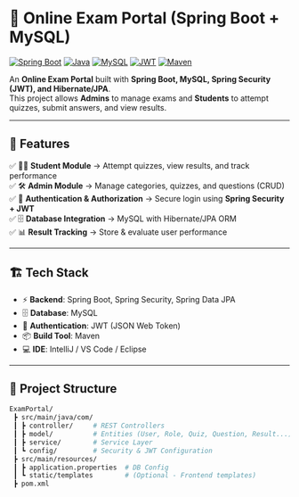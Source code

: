 # 📘 Online Exam Portal (Spring Boot + MySQL)

[![Spring Boot](https://img.shields.io/badge/SpringBoot-2.6.5-green.svg)](https://spring.io/projects/spring-boot)
[![Java](https://img.shields.io/badge/Java-17-blue.svg)](https://www.oracle.com/java/)
[![MySQL](https://img.shields.io/badge/MySQL-8.0-orange.svg)](https://www.mysql.com/)
[![JWT](https://img.shields.io/badge/Security-JWT-red.svg)](https://jwt.io/)
[![Maven](https://img.shields.io/badge/Build-Maven-yellow.svg)](https://maven.apache.org/)

An **Online Exam Portal** built with **Spring Boot, MySQL, Spring Security (JWT), and Hibernate/JPA**.  
This project allows **Admins** to manage exams and **Students** to attempt quizzes, submit answers, and view results.  

---

## 🚀 Features
✅ 👨‍🎓 **Student Module** → Attempt quizzes, view results, and track performance  
✅ 🛠️ **Admin Module** → Manage categories, quizzes, and questions (CRUD)  
✅ 🔐 **Authentication & Authorization** → Secure login using **Spring Security + JWT**  
✅ 🗄️ **Database Integration** → MySQL with Hibernate/JPA ORM  
✅ 📊 **Result Tracking** → Store & evaluate user performance  

---

## 🏗️ Tech Stack
- ⚡ **Backend**: Spring Boot, Spring Security, Spring Data JPA  
- 🗄️ **Database**: MySQL  
- 🔑 **Authentication**: JWT (JSON Web Token)  
- 📦 **Build Tool**: Maven  
- 💻 **IDE**: IntelliJ / VS Code / Eclipse  

---

## 📂 Project Structure
```bash
ExamPortal/
 ┣ src/main/java/com/
 ┃ ┣ controller/     # REST Controllers
 ┃ ┣ model/          # Entities (User, Role, Quiz, Question, Result...)
 ┃ ┣ service/        # Service Layer
 ┃ ┗ config/         # Security & JWT Configuration
 ┣ src/main/resources/
 ┃ ┣ application.properties  # DB Config
 ┃ ┗ static/templates        # (Optional - Frontend templates)
 ┣ pom.xml

